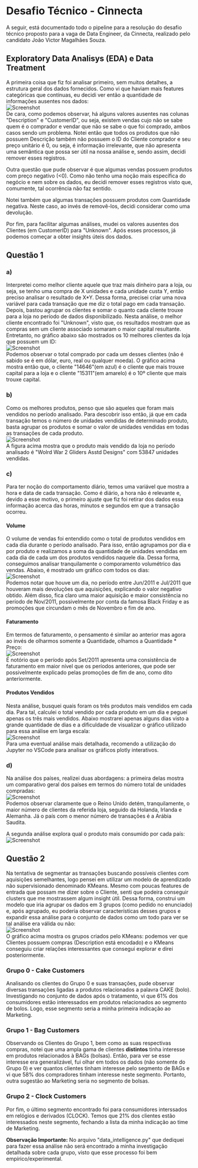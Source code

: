 # Desafio Técnico - Cinnecta
A seguir, está documentado todo o pipeline para a resolução do desafio técnico proposto para a vaga de Data Engineer, da Cinnecta, realizado pelo candidato João Victor Magalhães Souza.


## Exploratory Data Analisys (EDA) e Data Treatment
A primeira coisa que fiz foi analisar primeiro, sem muitos detalhes, a estrutura geral dos dados fornecidos. Como vi que haviam mais features categóricas que contínuas, eu decidi ver então a quantidade de informações ausentes nos dados:
<br>
![Screenshot](figures/fig_overview_data.png)
<br>
De cara, como podemos observar, há alguns valores ausentes nas colunas "Description" e "CustomerID", ou seja, existem vendas cujo não se sabe quem é o comprador e vendar que não se sabe o que foi comprado, ambos casos sendo um problema.
Notei então que todos os produtos que não possuem Descrição também não possuem o ID do Cliente comprador e seu preço unitário é 0, ou seja, é informação irrelevante, que não apresenta uma semântica que possa ser útil na nossa análise e, sendo assim, decidi remover esses registros.

Outra questão que pude observar é que algumas vendas possuem produtos com preço negativo (<0). Como não tenho uma noção mais específica do negócio e nem sobre os dados, eu decidi remover esses registros visto que, comumente, tal ocorrência não faz sentido.

Notei também que algumas transações possuem produtos com Quantidade negativa. Neste caso, ao invés de removê-los, decidi considerar como uma devolução.

Por fim, para facilitar algumas análises, mudei os valores ausentes dos Clientes (em CustomerID) para "Unknown". Após esses processos, já podemos começar a obter insights úteis dos dados.

## Questão 1
### <strong>a)</strong>
Interpretei como melhor cliente aquele que traz mais dinheiro para a loja, ou seja, se tenho uma compra de X unidades e cada unidade custa Y, então preciso analisar o resultado de X*Y. Dessa forma, precisei criar uma nova variável para cada transação que me diz o total pago em cada transação. Depois, bastou agrupar os clientes e somar o quanto cada cliente trouxe para a loja no período de dados disponibilizado. Nesta análise, o melhor cliente encontrado foi "Unknown", visto que, os resultados mostram que as compras sem um cliente associado somaram o maior capital resultante. Entretanto, no gráfico abaixo são mostrados os 10 melhores clientes da loja que possuem um ID:
<br>
![Screenshot](figures/1a.png)
<br>
Podemos observar o total comprado por cada um desses clientes (não é sabido se é em dólar, euro, real ou qualquer moeda). O gráfico acima mostra então que, o cliente "14646"(em azul) é o cliente que mais trouxe capital para a loja e o cliente "15311"(em amarelo) é o 10º cliente que mais trouxe capital.

### <strong>b)</strong>
Como os melhores produtos, penso que são aqueles que foram mais vendidos no período analisado. Para descobrir isso então, já que em cada transação temos o número de unidades vendidas de determinado produto, basta agrupar os produtos e somar o valor de unidades vendidas em todas as transações de cada produto. 
<br>
![Screenshot](figures/1b.png)
<br>
A figura acima mostra que o produto mais vendido da loja no período analisado é "Wolrd War 2 Gliders Asstd Designs" com 53847 unidades vendidas.

### <strong>c)</strong>
Para ter noção do comportamento diário, temos uma variável que mostra a hora e data de cada transação. Como é diário, a hora não é relevante e, devido a esse motivo, o primeiro ajuste que fiz foi retirar dos dados essa informação acerca das horas, minutos e segundos em que a transação ocorreu. 
#### <strong>Volume</strong>
O volume de vendas foi entendido como o total de produtos vendidos em cada dia durante o período analisado. Para isso, então agrupamos por dia e por produto e realizamos a soma da quantidade de unidades vendidas em cada dia de cada um dos produtos vendidos naquele dia. Dessa forma, conseguimos analisar tranquilamente o comporamento volumétrico das vendas. Abaixo, é mostrado um gráfico com todos os dias:
<br>
![Screenshot](figures/1c_volumes.png)
<br>
Podemos notar que houve um dia, no período entre Jun/2011 e Jul/2011 que houveram mais devoluções que aquisições, explicando o valor negativo obtido. Além disso, fica claro uma maior aquisição e maior consistência no período de Nov/2011, possivelmente por conta da famosa Black Friday e as promoções que circundam o mês de Novembro e fim de ano.

#### <strong>Faturamento</strong>
Em termos de faturamento, o pensamento é similar ao anterior mas agora ao invés de olharmos somente a Quantidade, olhamos a Quantidade * Preço:
<br>
![Screenshot](figures/1c_invoice.png)
<br>
É notório que o período após Set/2011 apresenta uma consistência de faturamento em maior nível que os períodos anteriores, que pode ser possivelmente explicado pelas promoções de fim de ano, como dito anteriormente.

#### <strong>Produtos Vendidos</strong>
Nesta análise, busquei quais foram os três produtos mais vendidos em cada dia. Para tal, calculei o total vendido por cada produto em um dia e peguei apenas os três mais vendidos. Abaixo mostrarei apenas alguns dias visto a grande quantidade de dias e a dificuldade de visualizar o gráfico utilizado para essa análise em larga escala:
<br>
![Screenshot](figures/1c_products.png)
<br>
Para uma eventual análise mais detalhada, recomendo a utilização do Jupyter no VSCode para analisar os gráficos plotly interativos. 

### <strong>d)</strong>
Na análise dos países, realizei duas abordagens: a primeira delas mostra um comparativo geral dos países em termos do número total de unidades compradas:
<br>
![Screenshot](figures/1d_general.png)
<br>
Podemos observar claramente que o Reino Unido detém, tranquilamente, o maior número de clientes da referida loja, seguido da Holanda, Irlanda e Alemanha. Já o país com o menor número de transações é a Arábia Saudita.

A segunda análise explora qual o produto mais consumido por cada país:
<br>
![Screenshot](figures/1d_by_country.png)
<br>

## Questão 2
Na tentativa de segmentar as transações buscando possíveis clientes com aquisições semelhantes, logo pensei em utilizar um modelo de aprendizado não supervisionado denominado KMeans. Mesmo com poucas features de entrada que possam me dizer sobre o Cliente, senti que podeira conseguir clusters que me mostrassem algum insight útil. Dessa forma, construi um modelo que iria agrupar os dados em 3 grupos (como pedido no enunciado) e, após agrupado, eu poderia observar características desses grupos e expandir essa análise para o conjunto de dados como um todo para ver se tal análise era válida ou não:
<br>
![Screenshot](figures/kmeans.png)
<br>
O gráfico acima mostra os grupos criados pelo KMeans: podemos ver que Clientes possuem compras (Description está encodado) e o KMeans conseguiu criar relações interessantes que consegui explorar e direi posteriormente.

### <strong>Grupo 0 - Cake Customers</strong>
Analisando os clientes do Grupo 0 e suas transações, pude observar diversas transações ligadas a produtos relacionados a palavra CAKE (bolo). Investigando no conjunto de dados após o tratamento, vi que 61% dos consumidores estão interessados em produtos relacionados ao segmento de bolos. Logo, esse segmento seria a minha primeira indicação ao Marketing.

### <strong>Grupo 1 - Bag Customers</strong>
Observando os Clientes do Grupo 1, bem como as suas respectivas compras, notei que uma ampla gama de clientes <strong>distintos</strong> tinha interesse em produtos relacionados à BAGs (bolsas). Então, para ver se esse interesse era generalizável, fui olhar em todos os dados (não somente do Grupo 0) e ver quantos clientes tinham interesse pelo segmento de BAGs e vi que 58% dos compradores tinham interesse neste segmento. Portanto, outra sugestão ao Marketing seria no segmento de bolsas.

### <strong>Grupo 2 - Clock Customers</strong>
Por fim, o último segmento encontrado foi para consumidores interssados em relógios e derivados (CLOCK). Temos que 21% dos clientes estão interessados neste segmento, fechando a lista da minha indicação ao time de Marketing.

<strong>Observação Importante:</strong> No arquivo "data_intelligence.py" que dediquei para fazer essa análise não será encontrado a minha investigação detalhada sobre cada grupo, visto que esse processo foi bem empírico/experimental.
